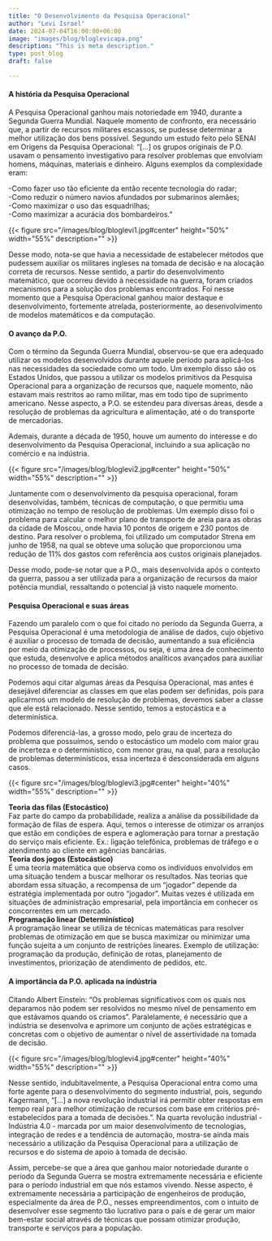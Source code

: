 ```yaml
---
title: "O Desenvolvimento da Pesquisa Operacional"
author: "Levi Israel"
date: 2024-07-04T16:00:00+06:00
image: "images/blog/bloglevicapa.png"
description: "This is meta description."
type: post_blog
draft: false

---
```


#### A história da Pesquisa Operacional

A Pesquisa Operacional ganhou mais notoriedade em 1940, durante a Segunda Guerra
Mundial. Naquele momento de confronto, era necessário que, a partir de recursos militares
escassos, se pudesse determinar a melhor utilização dos bens possível. Segundo um estudo
feito pelo SENAI em Origens da Pesquisa Operacional: “[...] os grupos originais de P.O.
usavam o pensamento investigativo para resolver problemas que envolviam homens,
máquinas, materiais e dinheiro. Alguns exemplos da complexidade eram:

-Como fazer uso tão eficiente da então recente tecnologia do radar;   
-Como reduzir o número navios afundados por submarinos alemães;   
-Como maximizar o uso das esquadrilhas;   
-Como maximizar a acurácia dos bombardeiros.”  

{{< figure src="/images/blog/bloglevi1.jpg#center" height="50%" width="55%" description="" >}}

Desse modo, nota-se que havia a necessidade de estabelecer métodos que pudessem auxiliar
os militares ingleses na tomada de decisão e na alocação correta de recursos. Nesse sentido, a
partir do desenvolvimento matemático, que ocorreu devido à necessidade na guerra, foram
criados mecanismos para a solução dos problemas encontrados. Foi nesse momento que a
Pesquisa Operacional ganhou maior destaque e desenvolvimento, fortemente atrelada,
posteriormente, ao desenvolvimento de modelos matemáticos e da computação.




#### O avanço da P.O.

Com o término da Segunda Guerra Mundial, observou-se que era adequado utilizar os
modelos desenvolvidos durante aquele período para aplicá-los nas necessidades da sociedade
como um todo. Um exemplo disso são os Estados Unidos, que passou a utilizar os modelos
primitivos da Pesquisa Operacional para a organização de recursos que, naquele momento,
não estavam mais restritos ao ramo militar, mas em todo tipo de suprimento americano.
Nesse aspecto, a P.O. se estendeu para diversas áreas, desde a resolução de problemas da
agricultura e alimentação, até o do transporte de mercadorias.

Ademais, durante a década de 1950, houve um aumento do interesse e do desenvolvimento da
Pesquisa Operacional, incluindo a sua aplicação no comércio e na indústria.

{{< figure src="/images/blog/bloglevi2.jpg#center" height="50%" width="55%" description="" >}}

Juntamente com o desenvolvimento da pesquisa operacional, foram desenvolvidas, também,
técnicas de computação, o que permitiu uma otimização no tempo de resolução de problemas.
Um exemplo disso foi o problema para calcular o melhor plano de transporte de areia para as
obras da cidade de Moscou, onde havia 10 pontos de origem e 230 pontos de destino. Para
resolver o problema, foi utilizado um computador Strena em junho de 1958, na qual se obteve
uma solução que proporcionou uma redução de 11% dos gastos com referência aos custos
originais planejados.

Desse modo, pode-se notar que a P.O., mais desenvolvida após o contexto da guerra, passou a
ser utilizada para a organização de recursos da maior potência mundial, ressaltando o
potencial já visto naquele momento.

#### Pesquisa Operacional e suas áreas

Fazendo um paralelo com o que foi citado no período da Segunda Guerra, a Pesquisa
Operacional é uma metodologia de análise de dados, cujo objetivo é auxiliar o processo de
tomada de decisão, aumentando a sua eficiência por meio da otimização de processos, ou
seja, é uma área de conhecimento que estuda, desenvolve e aplica métodos analíticos
avançados para auxiliar no processo de tomada de decisão.

Podemos aqui citar algumas áreas da Pesquisa Operacional, mas antes é desejável diferenciar
as classes em que elas podem ser definidas, pois para aplicarmos um modelo de resolução de
problemas, devemos saber a classe que ele está relacionado. Nesse sentido, temos a
estocástica e a determinística.

Podemos diferenciá-las, a grosso modo, pelo grau de incerteza do problema que possuímos,
sendo o estocástico um modelo com maior grau de incerteza e o determinístico, com menor
grau, na qual, para a resolução de problemas determinísticos, essa incerteza é desconsiderada
em alguns casos.

{{< figure src="/images/blog/bloglevi3.jpg#center" height="40%" width="55%" description="" >}}

**Teoria das filas (Estocástico)**   
Faz parte do campo da probabilidade, realiza a análise da possibilidade da formação de filas
de espera. Aqui, temos o interesse de otimizar os arranjos que estão em condições de espera e
aglomeração para tornar a prestação do serviço mais eficiente. Ex.: ligação telefônica,
problemas de tráfego e o atendimento ao cliente em agências bancárias.   
**Teoria dos jogos (Estocástico)**   
É uma teoria matemática que observa como os indivíduos envolvidos em uma situação
tendem a buscar melhorar os resultados. Nas teorias que abordam essa situação, a
recompensa de um “jogador” depende da estratégia implementada por outro “jogador”.
Muitas vezes é utilizada em situações de administração empresarial, pela importância em
conhecer os concorrentes em um mercado.   
**Programação linear (Determinístico)**   
A programação linear se utiliza de técnicas matemáticas para resolver problemas de
otimização em que se busca maximizar ou minimizar uma função sujeita a um conjunto de
restrições lineares. Exemplo de utilização: programação da produção, definição de rotas,
planejamento de investimentos, priorização de atendimento de pedidos, etc.   





#### A importância da P.O. aplicada na indústria

Citando Albert Einstein: “Os problemas significativos com os quais nos deparamos não
podem ser resolvidos no mesmo nível de pensamento em que estávamos quando os criamos”.
Paralelamente, é necessário que a indústria se desenvolva e aprimore um conjunto de ações
estratégicas e concretas com o objetivo de aumentar o nível de assertividade na tomada de
decisão.

{{< figure src="/images/blog/bloglevi4.jpg#center" height="40%" width="55%" description="" >}}


Nesse sentido, indubitavelmente, a Pesquisa Operacional entra como uma forte agente para o
desenvolvimento do segmento industrial, pois, segundo Kagermann, “[...] a nova revolução
industrial irá permitir obter respostas em tempo real para melhor otimização de recursos com
base em critérios pré-estabelecidos para a tomada de decisões.”.
Na quarta revolução industrial - Indústria 4.0 - marcada por um maior desenvolvimento de
tecnologias, integração de redes e a tendência de automação, mostra-se ainda mais necessário
a utilização da Pesquisa Operacional para a utilização de recursos e do sistema de apoio à
tomada de decisão.

Assim, percebe-se que a área que ganhou maior notoriedade durante o período da Segunda
Guerra se mostra extremamente necessária e eficiente para o período industrial em que nós
estamos vivendo. Nesse aspecto, é extremamente necessária a participação de engenheiros de
produção, especialmente da área de P.O., nesses empreendimentos, com o intuito de
desenvolver esse segmento tão lucrativo para o país e de gerar um maior bem-estar social
através de técnicas que possam otimizar produção, transporte e serviços para a população.


